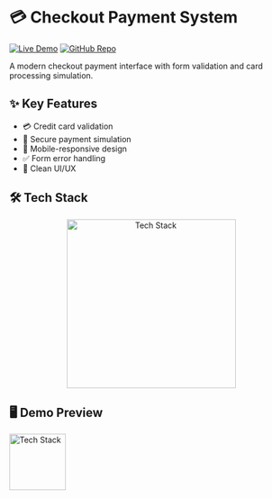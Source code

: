 # 💳 Checkout Payment System

[![Live Demo](https://img.shields.io/badge/🚀_Live_Demo-6772E5?style=for-the-badge&logo=stripe&logoColor=white)](https://amdadislam01.github.io/Checkout-Payment/)
[![GitHub Repo](https://img.shields.io/badge/💻_Source_Code-181717?style=for-the-badge&logo=github&logoColor=white)](https://github.com/amdadislam01/Checkout-Payment)

A modern checkout payment interface with form validation and card processing simulation.

## ✨ Key Features

- 💳 Credit card validation
- 🔐 Secure payment simulation
- 📱 Mobile-responsive design
- ✅ Form error handling
- 🎨 Clean UI/UX

## 🛠️ Tech Stack

<p align="center">
  <img src="https://skillicons.dev/icons?i=html,css,js,github" alt="Tech Stack" width="300"/>
</p>

## 🖥️ Demo Preview


  <img src="https://i.postimg.cc/CLvYN0h6/screencapture-amdadislam01-github-io-Checkout-Payment-2025-07-01-13-54-42.png" alt="Tech Stack" width="100"/>


